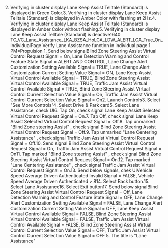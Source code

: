 2. Verifying in cluster display Lane Keep Assist Telltale (Standard) is displayed in Green Color.3. Verifying in cluster display Lane Keep Assist Telltale (Standard) is displayed in Amber Color with flashing at 2Hz.4. Verifying in cluster display Lane Keep Assist Telltale (Standard) is displayed in Amber Color without flashing.5. Verifying in cluster display Lane Keep Assist Telltale (Standard) is deactive1640 TC_VC_Lane_Assistance_LKA_BZSA_HoLCA_LDW_ALERT_LCA_True_On_IndividualPage Verify Lane Assistance function in individual page 1. PM=Propulsion 1. Send below signalBlind Zone Steering Assist Virtual Control Request Signal = On, Lane Detection Warning and Control Feature State Signal = ALERT AND CONTROL, Lane Change Alert Customization Setting Available Signal = TRUE, Lane Change Alert Customization Current Setting Value Signal = ON, Lane Keep Assist Virtual Control Available Signal = TRUE, Blind Zone Steering Assist Virtual Control Available Signal = TRUE, Traffic Jam Assist Virtual Control Available Signal = TRUE, Blind Zone Steering Assist Virtual Control Current Selection Value Signal = On, Traffic Jam Assist Virtual Control Current Selection Value Signal = On2. Launch Controls3. Select "See More Controls"4. Select Drive & Park card5. Select Lane Assistance, check UI6. Tap On, check signal Lane Keep Assist Selected Virtual Control Request Signal = On.7. Tap Off, check signal Lane Keep Assist Selected Virtual Control Request Signal = Off.8. Tap unmarked "Blind Zone steering Assist" , check signal Blind Zone Steering Assist Virtual Control Request Signal = Off.9. Tap unmarked "Lane Centering Assistance" , check signal Traffic Jam Assist Virtual Control Request Signal = Off.10. Send signal Blind Zone Steering Assist Virtual Control Request Signal = On, Traffic Jam Assist Virtual Control Request Signal = On11. Tap marked "Blind Zone steering Assist" , check signal Blind Zone Steering Assist Virtual Control Request Signal = On.12. Tap marked "Lane Centering Assistance" , check signal Traffic Jam Assist Virtual Control Request Signal = On.13. Send below signals, chek UIVehicle Speed Average Driven Authenticated Invalid Signal = FALSE, Vehicle Speed Average Driven Authenticated > 814. Select Back button.15. Select Lane Assistance16. Select Exit button17. Send below signalBlind Zone Steering Assist Virtual Control Request Signal = Off, Lane Detection Warning and Control Feature State Signal = OFF, Lane Change Alert Customization Setting Available Signal = FALSE, Lane Change Alert Customization Current Setting Value Signal = OFF, Lane Keep Assist Virtual Control Available Signal = FALSE, Blind Zone Steering Assist Virtual Control Available Signal = FALSE, Traffic Jam Assist Virtual Control Available Signal = FALSE, Blind Zone Steering Assist Virtual Control Current Selection Value Signal = OFF, Traffic Jam Assist Virtual Control Current Selection Value Signal = OFF 5. The title is "Lane Assistance"